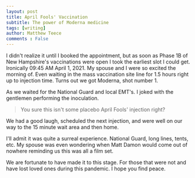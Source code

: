 ```yaml
---
layout: post
title: April Fools' Vaccination
subtitle: The power of Moderna medicine 
tags: [writing]
author: Matthew Teece
comments : False
---
```


I didn't realize it until I booked the appointment, but as soon as Phase 1B of New Hampshire's vaccinations were open I took the earliest slot I could get. Ironically 09:45 AM April 1, 2021. My spouse and I were so excited the morning of. Even waiting in the mass vaccination site line for 1.5 hours right up to injection time. Turns out we got Moderna, shot number 1.

As we waited for the National Guard and local EMT's. I joked with the gentlemen performing the inoculation.

> You sure this isn't some placebo April Fools' injection right?

We had a good laugh, scheduled the next injection, and were well on our way to the 15 minute wait area and then home.

I'll admit it was quite a surreal experience. National Guard, long lines, tents, etc. My spouse was even wondering when Matt Damon would come out of nowhere reminding us this was all a film set.

We are fortunate to have made it to this stage. For those that were not and have lost loved ones during this pandemic. I hope you find peace.








